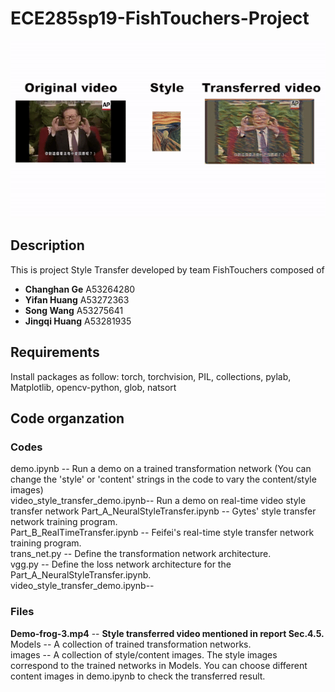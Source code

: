 # ECE285sp19-FishTouchers-Project

![](frog_scream.gif)

## Description
This is project Style Transfer developed by team FishTouchers composed of
<ul>
  <li><strong>Changhan Ge</strong>   A53264280</li>
  <li><strong>Yifan Huang</strong>   A53272363</li>
  <li><strong>Song Wang</strong>     A53275641</li>
  <li><strong>Jingqi Huang</strong>  A53281935</li>
</ul>

## Requirements
Install packages as follow: torch, torchvision, PIL, collections, pylab, Matplotlib, opencv-python, glob, natsort

## Code organzation
### Codes
demo.ipynb                        --  Run a demo on a trained transformation network (You can change the 'style' or 'content' strings in the code to vary the content/style images) <br />
video_style_transfer_demo.ipynb-- Run a demo on real-time video style transfer network
Part_A_NeuralStyleTransfer.ipynb  --  Gytes' style transfer network training program.<br />
Part_B_RealTimeTransfer.ipynb     --  Feifei's real-time style transfer network training program.<br />
trans_net.py                      --  Define the transformation network architecture. <br />
vgg.py                        --  Define the loss network architecture for the Part_A_NeuralStyleTransfer.ipynb. <br />
video_style_transfer_demo.ipynb--
### Files
<strong>Demo-frog-3.mp4</strong>  --  <strong>Style transferred video mentioned in report Sec.4.5.</strong><br />
Models                            --  A collection of trained transformation networks.<br />
images                            --  A collection of style/content images. The style images correspond to the trained networks in Models. You can choose different content images in demo.ipynb to check the transferred result.<br />
